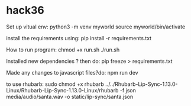 # hack36
Set up vitual env:
python3 -m venv myworld
source myworld/bin/activate

install the requirements using:
pip install -r requirements.txt

How to run program:
chmod +x run.sh
./run.sh

Installed new dependencies ? then do:
pip freeze > requirements.txt

Made any changes to javascript files?do:
npm run dev 

to use rhubarb:
sudo chmod +x rhubarb
../../Rhubarb-Lip-Sync-1.13.0-Linux/Rhubarb-Lip-Sync-1.13.0-Linux/rhubarb -f json media/audio/santa.wav -o static/lip-sync/santa.json